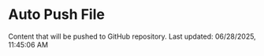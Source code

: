 # Auto Push File

Content that will be pushed to GitHub repository.
Last updated: 06/28/2025, 11:45:06 AM